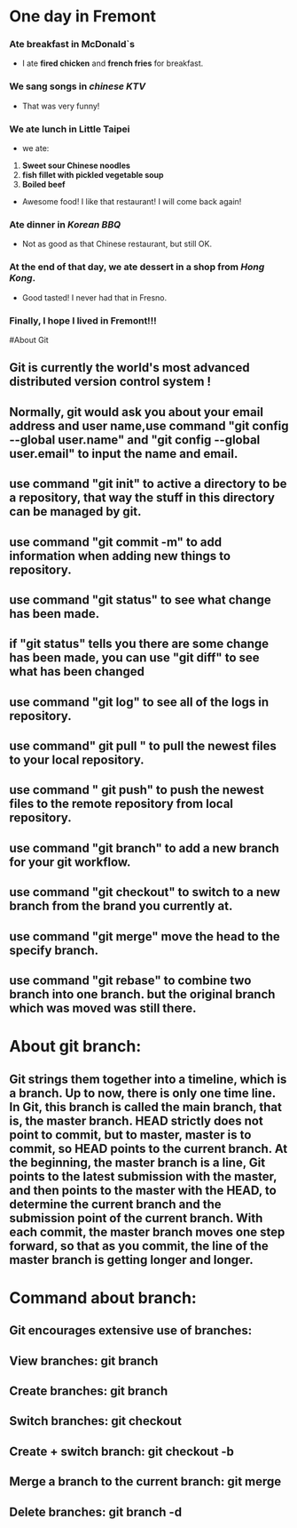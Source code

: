 # One day in Fremont
### Ate breakfast in McDonald`s
* I ate __fired chicken__ and **french fries** for breakfast.
### We sang songs in *chinese KTV*
- That was very funny!
### We ate lunch in **Little Taipei**
- we ate:
1. **Sweet sour Chinese noodles**
2. **fish fillet with pickled vegetable soup**
3. __Boiled beef__
- Awesome food! I like that restaurant! I will come back again!
### Ate dinner in *Korean BBQ*
- Not as good as that Chinese restaurant, but still OK.
### At the end of that day, we ate dessert in a shop from *Hong Kong*.
* Good tasted! I never had that in Fresno.
### Finally, I hope I lived in Fremont!!!
#About Git
## Git is currently the world's most advanced distributed version control system !
## Normally, git would ask you about your email address and user name,use command "git config --global user.name" and "git config --global user.email" to input the name and email.
## use command "git init" to active a directory to be a repository, that way the stuff in this directory can be managed by git.
## use command "git commit -m" to add information when adding new things to repository.
## use command "git status" to see what change has been made.
## if "git status" tells you there are some change has been made, you can use "git diff" to see what has been changed
## use command "git log" to see all of the logs in repository.
## use command" git pull " to pull the newest files to your local repository.
## use command " git push" to push the newest files to the remote repository from local repository.
## use command "git branch" to add a new branch for your git workflow.
## use command "git checkout" to switch to a new branch from the brand you currently at.
## use command "git merge" move the head to the specify branch.
## use command "git rebase" to combine two branch into one branch. but the original branch which was moved was still there.
# About git branch:
 ## Git strings them together into a timeline, which is a branch. Up to now, there is only one time line. In Git, this branch is called the main branch, that is, the master branch. HEAD strictly does not point to commit, but to master, master is to commit, so HEAD points to the current branch. At the beginning, the master branch is a line, Git points to the latest submission with the master, and then points to the master with the HEAD, to determine the current branch and the submission point of the current branch. With each commit, the master branch moves one step forward, so that as you commit, the line of the master branch is getting longer and longer.
# Command about branch:
## Git encourages extensive use of branches:
## View branches: git branch
## Create branches: git branch <name>
## Switch branches: git checkout <name>
## Create + switch branch: git checkout -b <name>
## Merge a branch to the current branch: git merge <name>
## Delete branches: git branch -d <name>
